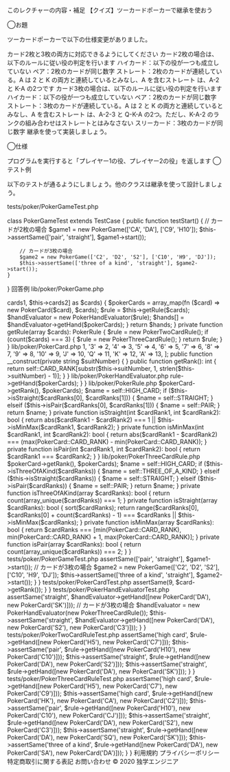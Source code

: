 このレクチャーの内容・補足
【クイズ】ツーカードポーカーで継承を使おう

◯お題

ツーカードポーカーで以下の仕様変更がありました。

カード2枚と3枚の両方に対応できるようにしてください
カード2枚の場合は、以下のルールに従い役の判定を行います
ハイカード：以下の役が一つも成立していない
ペア：2枚のカードが同じ数字
ストレート：2枚のカードが連続している。A は 2 と K の両方と連続しているとみなし、A を含むストレート は、A-2 と K-A の2つです
カード3枚の場合は、以下のルールに従い役の判定を行います
ハイカード：以下の役が一つも成立していない
ペア：2枚のカードが同じ数字
ストレート：3枚のカードが連続している。A は 2 と K の両方と連続しているとみなし、A を含むストレート は、A-2-3 と Q-K-A の2つ。ただし、K-A-2 のランクの組み合わせはストレートとはみなさない
スリーカード：3枚のカードが同じ数字
継承を使って実装しましょう。

◯仕様

プログラムを実行すると「プレイヤー1の役、プレイヤー2の役」を返します
◯テスト例

以下のテストが通るようにしましょう。他のクラスは継承を使って設計しましょう。

tests/poker/PokerGameTest.php

class PokerGameTest extends TestCase
{
    public function testStart()
    {
        // カードが2枚の場合
        $game1 = new PokerGame(['CA', 'DA'], ['C9', 'H10']);
        $this->assertSame(['pair', 'straight'], $game1->start());

        // カードが3枚の場合
        $game2 = new PokerGame(['C2', 'D2', 'S2'], ['C10', 'H9', 'DJ']);
        $this->assertSame(['three of a kind', 'straight'], $game2->start());
    }
}
回答例
lib/poker/PokerGame.php

<?php

require_once('PokerCard.php');
require_once('PokerHandEvaluator.php');
require_once('PokerTwoCardRule.php');
require_once('PokerThreeCardRule.php');

class PokerGame
{
    public function __construct(private array $cards1, private array $cards2)
    {
    }

    public function start(): array
    {
        $hands = [];
        foreach ([$this->cards1, $this->cards2] as $cards) {
            $pokerCards = array_map(fn ($card) => new PokerCard($card), $cards);
            $rule = $this->getRule($cards);
            $handEvaluator = new PokerHandEvaluator($rule);
            $hands[] = $handEvaluator->getHand($pokerCards);
        }
        return $hands;
    }

    private function getRule(array $cards): PokerRule
    {
        $rule = new PokerTwoCardRule();
        if (count($cards) === 3) {
            $rule = new PokerThreeCardRule();
        }
        return $rule;
    }
}
lib/poker/PokerCard.php

<?php

class PokerCard
{
    public const CARD_RANK = [
        '2' => 1,
        '3' => 2,
        '4' => 3,
        '5' => 4,
        '6' => 5,
        '7' => 6,
        '8' => 7,
        '9' => 8,
        '10' => 9,
        'J' => 10,
        'Q' => 11,
        'K' => 12,
        'A' => 13,
    ];

    public function __construct(private string $suitNumber)
    {
    }

    public function getRank(): int
    {
        return self::CARD_RANK[substr($this->suitNumber, 1, strlen($this->suitNumber) - 1)];
    }
}
lib/poker/PokerHandEvaluator.php

<?php

require_once('PokerCard.php');
require_once('PokerRule.php');

class PokerHandEvaluator
{
    public function __construct(private PokerRule $rule)
    {
    }

    public function getHand(array $pokerCards)
    {
        return $this->rule->getHand($pokerCards);
    }
}
lib/poker/PokerRule.php

<?php

interface PokerRule
{
    public function getHand(array $cards);
}
lib/poker/PokerTwoCardRule.php

<?php

require_once('PokerCard.php');
require_once('PokerRule.php');

class PokerTwoCardRule implements PokerRule
{
    private const HIGH_CARD = 'high card';
    private const PAIR = 'pair';
    private const STRAIGHT = 'straight';

    public function getHand(array $pokerCards): string
    {
        $cardRanks = array_map(fn ($pokerCard) => $pokerCard->getRank(), $pokerCards);
        $name = self::HIGH_CARD;

        if ($this->isStraight($cardRanks[0], $cardRanks[1])) {
            $name = self::STRAIGHT;
        } elseif ($this->isPair($cardRanks[0], $cardRanks[1])) {
            $name = self::PAIR;
        }

        return $name;
    }

    private function isStraight(int $cardRank1, int $cardRank2): bool
    {
        return abs($cardRank1 - $cardRank2) === 1 || $this->isMinMax($cardRank1, $cardRank2);
    }

    private function isMinMax(int $cardRank1, int $cardRank2): bool
    {
        return abs($cardRank1 - $cardRank2) === (max(PokerCard::CARD_RANK) - min(PokerCard::CARD_RANK));
    }

    private function isPair(int $cardRank1, int $cardRank2): bool
    {
        return $cardRank1 === $cardRank2;
    }
}
lib/poker/PokerThreeCardRule.php

<?php

require_once('PokerCard.php');
require_once('PokerRule.php');

class PokerThreeCardRule implements PokerRule
{
    private const HIGH_CARD = 'high card';
    private const PAIR = 'pair';
    private const STRAIGHT = 'straight';
    private const THREE_OF_A_KIND = 'three of a kind';

    public function getHand(array $pokerCards): string
    {
        $cardRanks = array_map(fn ($pokerCard) => $pokerCard->getRank(), $pokerCards);
        $name = self::HIGH_CARD;
        if ($this->isThreeOfAKind($cardRanks)) {
            $name = self::THREE_OF_A_KIND;
        } elseif ($this->isStraight($cardRanks)) {
            $name = self::STRAIGHT;
        } elseif ($this->isPair($cardRanks)) {
            $name = self::PAIR;
        }

        return $name;
    }

    private function isThreeOfAKind(array $cardRanks): bool
    {
        return count(array_unique($cardRanks)) === 1;
    }

    private function isStraight(array $cardRanks): bool
    {
        sort($cardRanks);
        return range($cardRanks[0], $cardRanks[0] + count($cardRanks) - 1) === $cardRanks || $this->isMinMax($cardRanks);
    }

    private function isMinMax(array $cardRanks): bool
    {
        return $cardRanks === [min(PokerCard::CARD_RANK), min(PokerCard::CARD_RANK) + 1, max(PokerCard::CARD_RANK)];
    }

    private function isPair(array $cardRanks): bool
    {
        return count(array_unique($cardRanks)) === 2;
    }
}
tests/poker/PokerGameTest.php

<?php

use PHPUnit\Framework\TestCase;

require_once(__DIR__ . '/../../lib/poker/PokerGame.php');

class PokerGameTest extends TestCase
{
    public function testStart()
    {
        // カードが2枚の場合
        $game1 = new PokerGame(['CA', 'DA'], ['C9', 'H10']);
        $this->assertSame(['pair', 'straight'], $game1->start());

        // カードが3枚の場合
        $game2 = new PokerGame(['C2', 'D2', 'S2'], ['C10', 'H9', 'DJ']);
        $this->assertSame(['three of a kind', 'straight'], $game2->start());
    }
}
tests/poker/PokerCardTest.php

<?php

use PHPUnit\Framework\TestCase;

require_once(__DIR__ . '/../../lib/poker/PokerCard.php');

class PokerCardTest extends TestCase
{
    public function testGetRank()
    {
        $card = new PokerCard('C10');
        $this->assertSame(9, $card->getRank());
    }
}
tests/poker/PokerHandEvaluatorTest.php

<?php

use PHPUnit\Framework\TestCase;

require_once(__DIR__ . '/../../lib/poker/PokerHandEvaluator.php');

class PokerHandEvaluatorTest extends TestCase
{
    public function testGetHand()
    {
        // カードが2枚の場合
        $handEvaluator = new PokerHandEvaluator(new PokerTwoCardRule());
        $this->assertSame('straight', $handEvaluator->getHand([new PokerCard('DA'), new PokerCard('SK')]));

        // カードが3枚の場合
        $handEvaluator = new PokerHandEvaluator(new PokerThreeCardRule());
        $this->assertSame('straight', $handEvaluator->getHand([new PokerCard('DA'), new PokerCard('S2'), new PokerCard('C3')]));
    }
}
tests/poker/PokerTwoCardRuleTest.php

<?php

use PHPUnit\Framework\TestCase;

require_once(__DIR__ . '/../../lib/poker/PokerTwoCardRule.php');

class PokerTwoCardRuleTest extends TestCase
{
    public function testGetHand()
    {
        $rule = new PokerTwoCardRule();
        $this->assertSame('high card', $rule->getHand([new PokerCard('H5'), new PokerCard('C7')]));
        $this->assertSame('pair', $rule->getHand([new PokerCard('H10'), new PokerCard('C10')]));
        $this->assertSame('straight', $rule->getHand([new PokerCard('DA'), new PokerCard('S2')]));
        $this->assertSame('straight', $rule->getHand([new PokerCard('DA'), new PokerCard('SK')]));
    }
}
tests/poker/PokerThreeCardRuleTest.php

<?php

use PHPUnit\Framework\TestCase;

require_once(__DIR__ . '/../../lib/poker/PokerThreeCardRule.php');

class PokerThreeCardRuleTest extends TestCase
{
    public function testGetHand()
    {
        $rule = new PokerThreeCardRule();
        $this->assertSame('high card', $rule->getHand([new PokerCard('H5'), new PokerCard('C7'), new PokerCard('C9')]));
        $this->assertSame('high card', $rule->getHand([new PokerCard('HK'), new PokerCard('CA'), new PokerCard('C2')]));
        $this->assertSame('pair', $rule->getHand([new PokerCard('H10'), new PokerCard('C10'), new PokerCard('CJ')]));
        $this->assertSame('straight', $rule->getHand([new PokerCard('DA'), new PokerCard('S2'), new PokerCard('C3')]));
        $this->assertSame('straight', $rule->getHand([new PokerCard('DA'), new PokerCard('SQ'), new PokerCard('SK')]));
        $this->assertSame('three of a kind', $rule->getHand([new PokerCard('DA'), new PokerCard('SA'), new PokerCard('DA')]));
    }
}
利用規約 プライバシーポリシー 特定商取引に関する表記 お問い合わせ
© 2020 独学エンジニア

